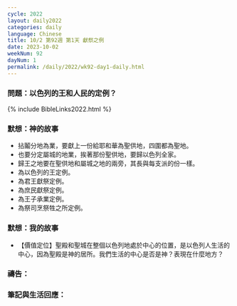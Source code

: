 ```yaml
---
cycle: 2022
layout: daily2022
categories: daily
language: Chinese
title: 10/2 第92週 第1天 獻祭之例
date: 2023-10-02
weekNum: 92
dayNum: 1
permalink: /daily/2022/wk92-day1-daily.html
---
```


### 問題：以色列的王和人民的定例？

{% include BibleLinks2022.html %}

### 默想：神的故事
+ 拈鬮分地為業，要獻上一份給耶和華為聖供地，四圍都為聖地。
+ 也要分定屬城的地業，挨著那份聖供地，要歸以色列全家。
+ 歸王之地要在聖供地和屬城之地的兩旁，其長與每支派的份一樣。
+ 為以色列的王定例。
+ 為君王獻祭定例。
+ 為庶民獻祭定例。
+ 為王子承業定例。
+ 為祭司烹祭牲之所定例。

### 默想：我的故事
+ 【價值定位】聖殿和聖城在整個以色列地處於中心的位置，是以色列人生活的中心，因為聖殿是神的居所。我們生活的中心是否是神？表現在什麼地方？

### 禱告：

### 筆記與生活回應：
